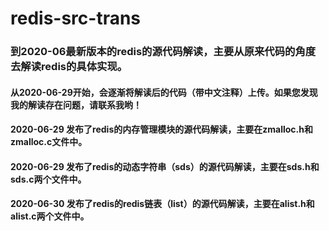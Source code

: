 # redis-src-trans
###  到2020-06最新版本的redis的源代码解读，主要从原来代码的角度去解读redis的具体实现。 
####  从2020-06-29开始，会逐渐将解读后的代码（带中文注释）上传。如果您发现我的解读存在问题，请联系我哟！

#### 2020-06-29 发布了redis的内存管理模块的源代码解读，主要在zmalloc.h和zmalloc.c文件中。
#### 2020-06-29 发布了redis的动态字符串（sds）的源代码解读，主要在sds.h和sds.c两个文件中。
#### 2020-06-30 发布了redis的redis链表（list）的源代码解读，主要在alist.h和alist.c两个文件中。
  
